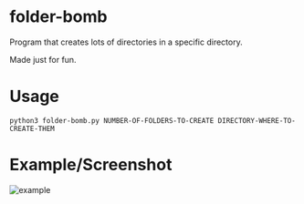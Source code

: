 # folder-bomb
Program that creates lots of directories in a specific directory.

Made just for fun.

# Usage
```
python3 folder-bomb.py NUMBER-OF-FOLDERS-TO-CREATE DIRECTORY-WHERE-TO-CREATE-THEM
```

# Example/Screenshot
![example](https://user-images.githubusercontent.com/78962948/122651255-e9273780-d137-11eb-907e-d28a2fc1a60b.png)
